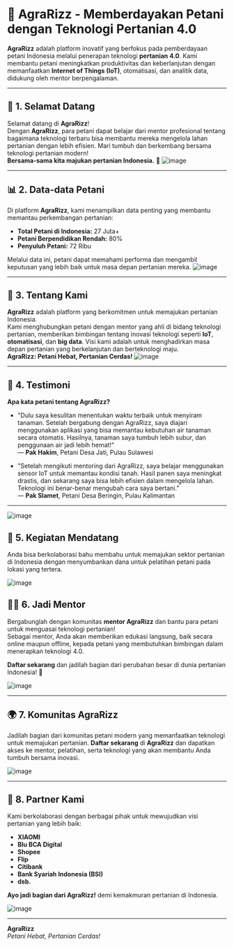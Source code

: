 
# 🌾 **AgraRizz** - Memberdayakan Petani dengan Teknologi Pertanian 4.0

**AgraRizz** adalah platform inovatif yang berfokus pada pemberdayaan petani Indonesia melalui penerapan teknologi **pertanian 4.0**. Kami membantu petani meningkatkan produktivitas dan keberlanjutan dengan memanfaatkan **Internet of Things (IoT)**, otomatisasi, dan analitik data, didukung oleh mentor berpengalaman.

---

## 🚜 **1. Selamat Datang**

Selamat datang di **AgraRizz**!  
Dengan **AgraRizz**, para petani dapat belajar dari mentor profesional tentang bagaimana teknologi terbaru bisa membantu mereka mengelola lahan pertanian dengan lebih efisien. Mari tumbuh dan berkembang bersama teknologi pertanian modern!  
**Bersama-sama kita majukan pertanian Indonesia.** 🌱
![image](https://github.com/user-attachments/assets/665233bf-413c-492a-b3c3-00f36d1fa5f0)

---

## 📊 **2. Data-data Petani**

Di platform **AgraRizz**, kami menampilkan data penting yang membantu memantau perkembangan pertanian:

- **Total Petani di Indonesia:** 27 Juta+
- **Petani Berpendidikan Rendah:** 80%
- **Penyuluh Petani:** 72 Ribu

Melalui data ini, petani dapat memahami performa dan mengambil keputusan yang lebih baik untuk masa depan pertanian mereka.
![image](https://github.com/user-attachments/assets/d69bb647-f462-4345-a8d6-8bbe1ffe7e2b)

---

## 🌱 **3. Tentang Kami**

**AgraRizz** adalah platform yang berkomitmen untuk memajukan pertanian Indonesia.  
Kami menghubungkan petani dengan mentor yang ahli di bidang teknologi pertanian, memberikan bimbingan tentang inovasi teknologi seperti **IoT**, **otomatisasi**, dan **big data**. Visi kami adalah untuk menghadirkan masa depan pertanian yang berkelanjutan dan berteknologi maju.  
**AgraRizz: Petani Hebat, Pertanian Cerdas!** 
![image](https://github.com/user-attachments/assets/9672cbca-2b56-4b80-9158-8f92e85918ed)

---

## 💬 **4. Testimoni**

**Apa kata petani tentang AgraRizz?**

- "Dulu saya kesulitan menentukan waktu terbaik untuk menyiram tanaman. Setelah bergabung dengan AgraRizz, saya diajari menggunakan aplikasi yang bisa memantau kebutuhan air tanaman secara otomatis. Hasilnya, tanaman saya tumbuh lebih subur, dan penggunaan air jadi lebih hemat!"  
  — **Pak Hakim**, Petani Desa Jati, Pulau Sulawesi
  
- "Setelah mengikuti mentoring dari AgraRizz, saya belajar menggunakan sensor IoT untuk memantau kondisi tanah. Hasil panen saya meningkat drastis, dan sekarang saya bisa lebih efisien dalam mengelola lahan. Teknologi ini benar-benar mengubah cara saya bertani."  
  — **Pak Slamet**, Petani Desa Beringin, Pulau Kalimantan

---

![image](https://github.com/user-attachments/assets/ee779400-b5f2-42dd-9270-827095f5f65f)

## 📅 **5. Kegiatan Mendatang**

Anda bisa berkolaborasi bahu membahu untuk memajukan sektor pertanian di Indonesia dengan menyumbankan dana untuk pelatihan petani pada lokasi yang tertera.

![image](https://github.com/user-attachments/assets/e65221ea-5593-4b10-9b57-afe55b69742e)



## 👩‍🏫 **6. Jadi Mentor**

Bergabunglah dengan komunitas **mentor AgraRizz** dan bantu para petani untuk menguasai teknologi pertanian!  
Sebagai mentor, Anda akan memberikan edukasi langsung, baik secara online maupun offline, kepada petani yang membutuhkan bimbingan dalam menerapkan teknologi 4.0.

**Daftar sekarang** dan jadilah bagian dari perubahan besar di dunia pertanian Indonesia! 🌾

![image](https://github.com/user-attachments/assets/bb8d6fe2-63f5-4602-a8a9-47efe548747d)

---

## 🌍 **7. Komunitas AgraRizz**

Jadilah bagian dari komunitas petani modern yang memanfaatkan teknologi untuk memajukan pertanian. **Daftar sekarang** di **AgraRizz** dan dapatkan akses ke mentor, pelatihan, serta teknologi yang akan membantu Anda tumbuh bersama inovasi.

![image](https://github.com/user-attachments/assets/546c2078-03ce-4308-8e71-092049813253)

---

## 🤝 **8. Partner Kami**

Kami berkolaborasi dengan berbagai pihak untuk mewujudkan visi pertanian yang lebih baik:

- **XIAOMI**
- **Blu BCA Digital**
- **Shopee**
- **Flip**
- **Citibank**
- **Bank Syariah Indonesia (BSI)**
- **dsb.**
  
**Ayo jadi bagian dari AgraRizz!** demi kemakmuran pertanian di Indonesia.

![image](https://github.com/user-attachments/assets/438eca97-e8a7-4c11-b717-f55eb5966af8)

---

**AgraRizz**  
_Petani Hebat, Pertanian Cerdas!_
